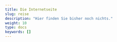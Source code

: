 ```yaml
---
title: Die Internetseite
slug: reise
description: "Hier finden Sie bisher noch nichts."
weight: 10
type: docs
keywords: []
---
```

